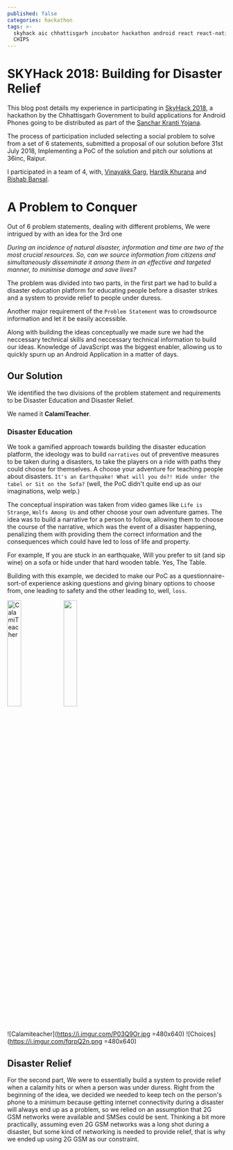 ```yaml
---
published: false
categories: hackathon
tags: >-
  skyhack aic chhattisgarh incubator hackathon android react react-native SKY
  CHIPS
---
```

# SKYHack 2018: Building for Disaster Relief

This blog post details my experience in participating in [SkyHack 2018](skyhack.36inc.in), a hackathon by the Chhattisgarh Government to build applications for Android Phones going to be distributed as part of the [Sanchar Kranti Yojana](https://navbharattimes.indiatimes.com/business/business-news/micromax-jio-bag-rs-1500-cr-order-from-chhattisgarh-government/articleshow/65830455.cms).

The process of participation included selecting a social problem to solve from a set of 6 statements, submitted a proposal of our solution before 31st July 2018, Implementing a PoC of the solution and pitch our solutions at 36inc, Raipur.

I participated in a team of 4, with, [Vinayakk Garg](https://github.com/vinayakkgarg), [Hardik Khurana](https://github.com/hardik0330) and [Rishab Bansal](https://github.com/rishab-rb).

# A Problem to Conquer

Out of 6 problem statements, dealing with different problems, We were intrigued by with an idea for the 3rd one

_During an incidence of natural disaster, information and time are two of the most crucial resources. So, can we source information from citizens and simultaneously disseminate it among them in an effective and targeted manner, to minimise damage and save lives?_

The problem was divided into two parts, in the first part we had to build a disaster education platform for educating people before a disaster strikes and a system to provide relief to people under duress.

Another major requirement of the `Problem Statement` was to crowdsource information and let it be easily accessible.

Along with building the ideas conceptually we made sure we had the neccessary technical skills and neccessary technical information to build our ideas. Knowledge of JavaScript was the biggest enabler, allowing us to quickly spurn up an Android Application in a matter of days.

## Our Solution

We identified the two divisions of the problem statement and requirements to be Disaster Education and Disaster Relief.

We named it **CalamiTeacher**.

### Disaster Education

We took a gamified approach towards building the disaster education platform, the ideology was to build `narratives` out of preventive measures to be taken during a disasters, to take the players on a ride with paths they could choose for themselves. A choose your adventure for teaching people about disasters. `It's an Earthquake! What will you do?! Hide under the tabel or Sit on the Sofa?` (well, the PoC didn't quite end up as our imaginations, welp welp.)

The conceptual inspiration was taken from video games like `Life is Strange`, `Wolfs Among Us` and other choose your own adventure games.
The idea was to build a narrative for a person to follow, allowing them to choose the course of the narrative, which was the event of a disaster happening, penalizing them with providing them the correct information and the consequences which could have led to loss of life and property.

For example, If you are stuck in an earthquake, Will you prefer to sit (and sip wine) on a sofa or hide under that hard wooden table. Yes, The Table. 

Building with this example, we decided to make our PoC as a questionnaire-sort-of experience asking questions and giving binary options to choose from, one leading to safety and the other leading to, well, `loss`. 

<img src='https://i.imgur.com/P03Q9Or.jpg' width='25%' alt='CalamiTeacher'>
<img src='https://i.imgur.com/P03Q9Or.jpg' width='25%'>

![Calamiteacher](https://i.imgur.com/P03Q9Or.jpg =480x640)
![Choices](https://i.imgur.com/fqrpQ2n.png =480x640)

## Disaster Relief

For the second part, We were to essentially build a system to provide relief when a calamity hits or when a person was under duress. Right from the beginning of the idea, we decided we needed to keep tech on the person's phone to a minimum because getting internet connectivity during a disaster will always end up as a problem, so we relied on an assumption that 2G GSM networks were available and SMSes could be sent. Thinking a bit more practically, assuming even 2G GSM networks was a long shot during a disaster, but some kind of networking is needed to provide relief, that is why we ended up using 2G GSM as our constraint.   

